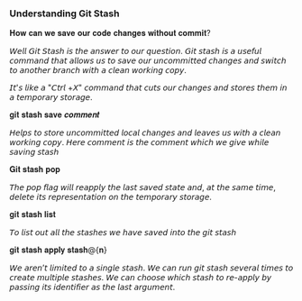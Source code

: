 ### Understanding Git Stash

𝐇𝐨𝐰 𝐜𝐚𝐧 𝐰𝐞 𝐬𝐚𝐯𝐞 𝐨𝐮𝐫 𝐜𝐨𝐝𝐞 𝐜𝐡𝐚𝐧𝐠𝐞𝐬 𝐰𝐢𝐭𝐡𝐨𝐮𝐭 𝐜𝐨𝐦𝐦𝐢𝐭?

𝘞𝘦𝘭𝘭 𝘎𝘪𝘵 𝘚𝘵𝘢𝘴𝘩 𝘪𝘴 𝘵𝘩𝘦 𝘢𝘯𝘴𝘸𝘦𝘳 𝘵𝘰 𝘰𝘶𝘳 𝘲𝘶𝘦𝘴𝘵𝘪𝘰𝘯. 𝘎𝘪𝘵 𝘴𝘵𝘢𝘴𝘩 𝘪𝘴 𝘢 𝘶𝘴𝘦𝘧𝘶𝘭 𝘤𝘰𝘮𝘮𝘢𝘯𝘥 𝘵𝘩𝘢𝘵 𝘢𝘭𝘭𝘰𝘸𝘴 𝘶𝘴 𝘵𝘰 𝘴𝘢𝘷𝘦 𝘰𝘶𝘳 𝘶𝘯𝘤𝘰𝘮𝘮𝘪𝘵𝘵𝘦𝘥 𝘤𝘩𝘢𝘯𝘨𝘦𝘴 𝘢𝘯𝘥 𝘴𝘸𝘪𝘵𝘤𝘩 𝘵𝘰 𝘢𝘯𝘰𝘵𝘩𝘦𝘳 𝘣𝘳𝘢𝘯𝘤𝘩 𝘸𝘪𝘵𝘩 𝘢 𝘤𝘭𝘦𝘢𝘯 𝘸𝘰𝘳𝘬𝘪𝘯𝘨 𝘤𝘰𝘱𝘺.

𝘐𝘵'𝘴 𝘭𝘪𝘬𝘦 𝘢 "𝘊𝘵𝘳𝘭 +𝘟" 𝘤𝘰𝘮𝘮𝘢𝘯𝘥 𝘵𝘩𝘢𝘵 𝘤𝘶𝘵𝘴 𝘰𝘶𝘳 𝘤𝘩𝘢𝘯𝘨𝘦𝘴 𝘢𝘯𝘥 𝘴𝘵𝘰𝘳𝘦𝘴 𝘵𝘩𝘦𝘮 𝘪𝘯 𝘢 𝘵𝘦𝘮𝘱𝘰𝘳𝘢𝘳𝘺 𝘴𝘵𝘰𝘳𝘢𝘨𝘦.

𝐠𝐢𝐭 𝐬𝐭𝐚𝐬𝐡 𝐬𝐚𝐯𝐞 𝒄𝒐𝒎𝒎𝒆𝒏𝒕

𝘏𝘦𝘭𝘱𝘴 𝘵𝘰 𝘴𝘵𝘰𝘳𝘦 𝘶𝘯𝘤𝘰𝘮𝘮𝘪𝘵𝘵𝘦𝘥 𝘭𝘰𝘤𝘢𝘭 𝘤𝘩𝘢𝘯𝘨𝘦𝘴 𝘢𝘯𝘥 𝘭𝘦𝘢𝘷𝘦𝘴 𝘶𝘴 𝘸𝘪𝘵𝘩 𝘢 𝘤𝘭𝘦𝘢𝘯 𝘸𝘰𝘳𝘬𝘪𝘯𝘨 𝘤𝘰𝘱𝘺. 𝘏𝘦𝘳𝘦 𝘤𝘰𝘮𝘮𝘦𝘯𝘵 𝘪𝘴 𝘵𝘩𝘦 𝘤𝘰𝘮𝘮𝘦𝘯𝘵 𝘸𝘩𝘪𝘤𝘩 𝘸𝘦  𝘨𝘪𝘷𝘦 𝘸𝘩𝘪𝘭𝘦 𝘴𝘢𝘷𝘪𝘯𝘨 𝘴𝘵𝘢𝘴𝘩

𝐆𝐢𝐭 𝐬𝐭𝐚𝐬𝐡 𝐩𝐨𝐩

𝘛𝘩𝘦 𝘱𝘰𝘱 𝘧𝘭𝘢𝘨 𝘸𝘪𝘭𝘭 𝘳𝘦𝘢𝘱𝘱𝘭𝘺 𝘵𝘩𝘦 𝘭𝘢𝘴𝘵 𝘴𝘢𝘷𝘦𝘥 𝘴𝘵𝘢𝘵𝘦 𝘢𝘯𝘥, 𝘢𝘵 𝘵𝘩𝘦 𝘴𝘢𝘮𝘦 𝘵𝘪𝘮𝘦, 𝘥𝘦𝘭𝘦𝘵𝘦 𝘪𝘵𝘴 𝘳𝘦𝘱𝘳𝘦𝘴𝘦𝘯𝘵𝘢𝘵𝘪𝘰𝘯 𝘰𝘯 𝘵𝘩𝘦 𝘵𝘦𝘮𝘱𝘰𝘳𝘢𝘳𝘺 𝘴𝘵𝘰𝘳𝘢𝘨𝘦.

𝐠𝐢𝐭 𝐬𝐭𝐚𝐬𝐡 𝐥𝐢𝐬𝐭

𝘛𝘰 𝘭𝘪𝘴𝘵 𝘰𝘶𝘵 𝘢𝘭𝘭 𝘵𝘩𝘦 𝘴𝘵𝘢𝘴𝘩𝘦𝘴 𝘸𝘦 𝘩𝘢𝘷𝘦 𝘴𝘢𝘷𝘦𝘥 𝘪𝘯𝘵𝘰 𝘵𝘩𝘦 𝘨𝘪𝘵 𝘴𝘵𝘢𝘴𝘩

𝐠𝐢𝐭 𝐬𝐭𝐚𝐬𝐡 𝐚𝐩𝐩𝐥𝐲 𝐬𝐭𝐚𝐬𝐡@{𝐧}

𝘞𝘦 𝘢𝘳𝘦𝘯’𝘵 𝘭𝘪𝘮𝘪𝘵𝘦𝘥 𝘵𝘰 𝘢 𝘴𝘪𝘯𝘨𝘭𝘦 𝘴𝘵𝘢𝘴𝘩. 𝘞𝘦 𝘤𝘢𝘯 𝘳𝘶𝘯 𝘨𝘪𝘵 𝘴𝘵𝘢𝘴𝘩 𝘴𝘦𝘷𝘦𝘳𝘢𝘭 𝘵𝘪𝘮𝘦𝘴 𝘵𝘰 𝘤𝘳𝘦𝘢𝘵𝘦 𝘮𝘶𝘭𝘵𝘪𝘱𝘭𝘦 𝘴𝘵𝘢𝘴𝘩𝘦𝘴. 𝘞𝘦 𝘤𝘢𝘯 𝘤𝘩𝘰𝘰𝘴𝘦 𝘸𝘩𝘪𝘤𝘩 𝘴𝘵𝘢𝘴𝘩 𝘵𝘰 𝘳𝘦-𝘢𝘱𝘱𝘭𝘺 𝘣𝘺 𝘱𝘢𝘴𝘴𝘪𝘯𝘨 𝘪𝘵𝘴 𝘪𝘥𝘦𝘯𝘵𝘪𝘧𝘪𝘦𝘳 𝘢𝘴 𝘵𝘩𝘦 𝘭𝘢𝘴𝘵 𝘢𝘳𝘨𝘶𝘮𝘦𝘯𝘵.
